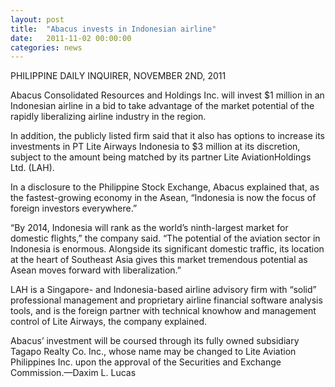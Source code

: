 ```yaml
---
layout: post
title:  "Abacus invests in Indonesian airline"
date:   2011-11-02 00:00:00
categories: news
---
```

PHILIPPINE DAILY INQUIRER, NOVEMBER 2ND, 2011

Abacus Consolidated Resources and Holdings Inc. will invest $1 million in an Indonesian airline in a bid to take advantage of the market potential of the rapidly liberalizing airline industry in the region.

In addition, the publicly listed firm said that it also has options to increase its investments in PT Lite Airways Indonesia to $3 million at its discretion, subject to the amount being matched by its partner Lite AviationHoldings Ltd. (LAH).

In a disclosure to the Philippine Stock Exchange, Abacus explained that, as the fastest-growing economy in the Asean, “Indonesia is now the focus of foreign investors everywhere.”

“By 2014, Indonesia will rank as the world’s ninth-largest market for domestic flights,” the company said. “The potential of the aviation sector in Indonesia is enormous. Alongside its significant domestic traffic, its location at the heart of Southeast Asia gives this market tremendous potential as Asean moves forward with liberalization.”

LAH is a Singapore- and Indonesia-based airline advisory firm with “solid” professional management and proprietary airline financial software analysis tools, and is the foreign partner with technical knowhow and management control of Lite Airways, the company explained.

Abacus’ investment will be coursed through its fully owned subsidiary Tagapo Realty Co. Inc., whose name may be changed to Lite Aviation Philippines Inc. upon the approval of the Securities and Exchange Commission.—Daxim L. Lucas